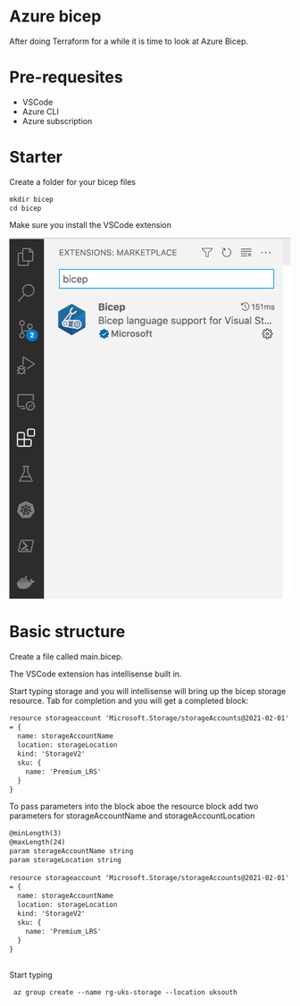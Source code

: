 # Azure bicep

After doing Terraform for a while it is time to look at Azure Bicep.

# Pre-requesites

* VSCode
* Azure CLI
* Azure subscription

# Starter

Create a folder for your bicep files

```
mkdir bicep
cd bicep
```

Make sure you install the VSCode extension

![VScode exntension](vscodebicep.png)


# Basic structure

Create a file called main.bicep.

The VSCode extension has intellisense built in. 

Start typing storage and you will intellisense will bring up the bicep storage resource. Tab for completion and you will get a completed block:

```
resource storageaccount 'Microsoft.Storage/storageAccounts@2021-02-01' = {
  name: storageAccountName
  location: storageLocation
  kind: 'StorageV2'
  sku: {
    name: 'Premium_LRS'
  }
}
```

To pass parameters into the block aboe the resource block add two parameters for storageAccountName and storageAccountLocation

```
@minLength(3)
@maxLength(24)
param storageAccountName string
param storageLocation string

resource storageaccount 'Microsoft.Storage/storageAccounts@2021-02-01' = {
  name: storageAccountName
  location: storageLocation
  kind: 'StorageV2'
  sku: {
    name: 'Premium_LRS'
  }
}


```


Start typing

```
 az group create --name rg-uks-storage --location uksouth
```
